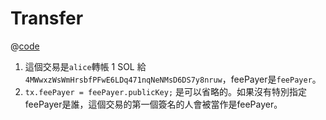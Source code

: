 # Transfer

@[code](@/tour/transfer/main.ts)

1. 這個交易是`alice`轉帳 1 SOL 給`4MWwxzWsWmHrsbfPFwE6LDq471nqNeNMsD6DS7y8nruw`，feePayer是`feePayer`。
2. `tx.feePayer = feePayer.publicKey;` 是可以省略的。如果沒有特別指定feePayer是誰，這個交易的第一個簽名的人會被當作是feePayer。

